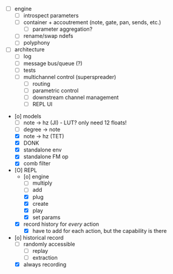 - [ ] engine
  - [ ] introspect parameters
  - [ ] container + accoutrement (note, gate, pan, sends, etc.)
    - [ ] parameter aggregation?
  - [ ] rename/swap ndefs
  - [ ] polyphony
- [ ] architecture
  - [ ] log
  - [ ] message bus/queue (?) 
  - [ ] tests
  - [ ] multichannel control (superspreader)
    - [ ] routing
    - [ ] parametric control
    - [ ] downstream channel management
    - [ ] REPL UI
- [o] models
  - [ ] note -> hz (JI) - LUT? only need 12 floats!
  - [ ] degree -> note
  - [X] note -> hz (TET)
  - [X] DONK
  - [X] standalone env
  - [X] standalone FM op
  - [X] comb filter
- [O] REPL
  - [o] engine
    - [ ] multiply
    - [ ] add
    - [X] plug
    - [X] create
    - [X] play
    - [X] set params
  - [X] record history for *every* action
    - [X] have to add for each action, but the capability is there
- [o] historical record
  - [ ] randomly accessible
    - [ ] replay
    - [ ] extraction
  - [X] always recording
